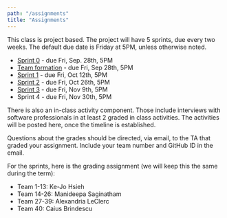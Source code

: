 ```yaml
---
path: "/assignments"
title: "Assignments"
---
```


This class is project based. The project will have 5 sprints, due every two weeks. The default due date is Friday at 5PM, unless otherwise noted.

- [Sprint 0](/assignments/sprint0) - due Fri, Sep. 28th, 5PM
- [Team formation](/assignments/teams) - due Fri, Sep 28th, 5PM
- [Sprint 1](/assignments/sprint1) - due Fri, Oct 12th, 5PM
- [Sprint 2](/assignments/sprint2) - due Fri, Oct 26th, 5PM
- [Sprint 3](/assignments/sprint3) - due Fri, Nov 9th, 5PM
- Sprint 4 - due Fri, Nov 30th, 5PM

There is also an in-class activity component. Those include interviews with software professionals in at least 2 graded in class activities. The activities will be posted here, once the timeline is established.

Questions about the grades should be directed, via email, to the TA that graded your assignment. Include your team number and GitHub ID in the email.

For the sprints, here is the grading assignment (we will keep this the same during the term):
- Team 1-13: Ke-Jo Hsieh
- Team 14-26: Manideepa Saginatham
- Team 27-39: Alexandria LeClerc
- Team 40: Caius Brindescu